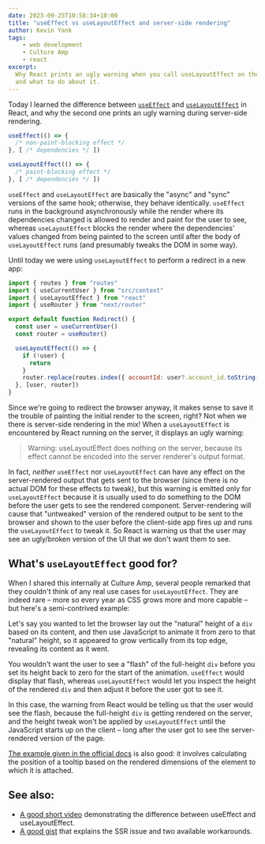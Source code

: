 ```yaml
---
date: 2023-09-25T10:58:34+10:00
title: "useEffect vs useLayoutEffect and server-side rendering"
author: Kevin Yank
tags:
    - web development
    - Culture Amp
    - react
excerpt:
  Why React prints an ugly warning when you call useLayoutEffect on the server,
  and what to do about it.
---
```


Today I learned
the difference between [`useEffect`][useEffect] and [`useLayoutEffect`][useLayoutEffect] in React,
and why the second one prints an ugly warning during server-side rendering.

```js
useEffect(() => {
  /* non-paint-blocking effect */
}, [ /* dependencies */ ])
```

```js
useLayoutEffect(() => {
  /* paint-blocking effect */
}, [ /* dependencies */ ])
```

`useEffect` and `useLayoutEffect` are basically
the "async" and "sync" versions of the same hook;
otherwise, they behave identically.
`useEffect` runs in the background asynchronously
while the render where its dependencies changed is allowed to render and paint
for the user to see,
whereas `useLayoutEffect`
blocks the render where the dependencies' values changed
from being painted to the screen
until after the body of `useLayoutEffect` runs
(and presumably tweaks the DOM in some way).

Until today we were using `useLayoutEffect` to perform a redirect in a new app:


```jsx
import { routes } from "routes"
import { useCurrentUser } from "src/context"
import { useLayoutEffect } from "react"
import { useRouter } from "next/router"

export default function Redirect() {
  const user = useCurrentUser()
  const router = useRouter()

  useLayoutEffect(() => {
    if (!user) {
      return
    }
    router.replace(routes.index({ accountId: user?.account_id.toString() }))
  }, [user, router])
}
```

Since we're going to redirect the browser anyway,
it makes sense to save it the trouble of
painting the initial render to the screen, right?
Not when we there is server-side rendering in the mix!
When a `useLayoutEffect` is encountered by React running on the server, it displays an ugly warning:

> Warning: useLayoutEffect does nothing on the server, because its effect cannot be encoded into the server renderer's output format.

In fact, _neither_ `useEffect` nor `useLayoutEffect` can have any effect
on the server-rendered output that gets sent to the browser
(since there is no actual DOM for these effects to tweak),
but this warning is emitted only for `useLayoutEffect` because
it is usually used to do something to the DOM
before the user gets to see the rendered component.
Server-rendering will cause that "untweaked" version of the rendered output
to be sent to the browser and shown to the user
before the client-side app fires up and runs the `useLayoutEffect` to tweak it.
So React is warning us that the user may see an ugly/broken version of the UI
that we don't want them to see.

## What's `useLayoutEffect` good for?

When I shared this internally at Culture Amp, several people remarked that
they couldn't think of any real use cases for `useLayoutEffect`.
They are indeed rare – more so every year as CSS grows more and more capable –
but here's a semi-contrived example:

Let's say you wanted to let the browser lay out
the "natural" height of a `div` based on its content,
and then use JavaScript to animate it from zero to that "natural" height,
so it appeared to grow vertically from its top edge,
revealing its content as it went.

You wouldn't want the user to see a "flash" of the full-height `div`
before you set its height back to zero for the start of the animation.
`useEffect` would display that flash,
whereas `useLayoutEffect` would let you inspect the height of the rendered `div`
and then adjust it before the user got to see it.

In this case, the warning from React would be telling us that
the user would see the flash,
because the full-height `div` is getting rendered on the server,
and the height tweak won't be applied by `useLayoutEffect`
until the JavaScript starts up on the client –
long after the user got to see the server-rendered version of the page.

[The example given in the official docs](https://react.dev/reference/react/useLayoutEffect#measuring-layout-before-the-browser-repaints-the-screen)
is also good: it involves calculating the position of a tooltip based on
the rendered dimensions of the element to which it is attached.

## See also:

* [A good short video](https://www.youtube.com/watch?v=pHxQtHwcT-s) demonstrating the difference between useEffect and useLayoutEffect.
* [A good gist](https://gist.github.com/gaearon/e7d97cdf38a2907924ea12e4ebdf3c85) that explains the SSR issue and two available workarounds.

[useEffect]: https://react.dev/reference/react/useEffect
[useLayoutEffect]: https://react.dev/reference/react/useLayoutEffect
